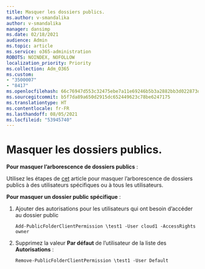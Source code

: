 ```yaml
---
title: Masquer les dossiers publics.
ms.author: v-smandalika
author: v-smandalika
manager: dansimp
ms.date: 02/18/2021
audience: Admin
ms.topic: article
ms.service: o365-administration
ROBOTS: NOINDEX, NOFOLLOW
localization_priority: Priority
ms.collection: Adm_O365
ms.custom:
- "3500007"
- "8417"
ms.openlocfilehash: 66c76947d553c32475ebe7a11e69246b5b3a2882bb3d022873d85b93b3e87887
ms.sourcegitcommit: b5f7da89a650d2915dc652449623c78be6247175
ms.translationtype: HT
ms.contentlocale: fr-FR
ms.lasthandoff: 08/05/2021
ms.locfileid: "53945740"
---
```

# <a name="hide-public-folders"></a>Masquer les dossiers publics.

**Pour masquer l’arborescence de dossiers publics** :

Utilisez les étapes de [cet](https://aka.ms/ControlPF) article pour masquer l’arborescence de dossiers publics à des utilisateurs spécifiques ou à tous les utilisateurs.

**Pour masquer un dossier public spécifique** :

1. Ajouter des autorisations pour les utilisateurs qui ont besoin d’accéder au dossier public

    `Add-PublicFolderClientPermission \test1 -User cloud1 -AccessRights owner`

2. Supprimez la valeur **Par défaut** de l’utilisateur de la liste des **Autorisations** :

    `Remove-PublicFolderClientPermission \test1 -User Default`
